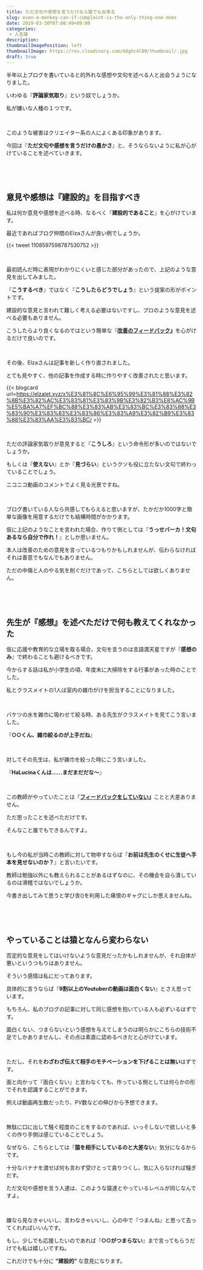 ```yaml
---
title: ただ文句や感想を言うだけなら猿でも出来る
slug: even-a-monkey-can-if-complaint-is-the-only-thing-one-does
date: 2019-03-30T07:08:49+09:00
categories: 
 - 人生論
description: 
thumbnailImagePosition: left
thumbnailImage: https://res.cloudinary.com/ddghc4l09/thumbnail/.jpg
draft: true
---
```


<!--more-->

半年以上ブログを書いていると的外れな感想や文句を述べる人と出会うようになりました。

いわゆる『<strong>評論家気取り</strong>』という奴でしょうか。

私が嫌いな人種の１つです。

&nbsp;

このような被害はクリエイター系の人によくある印象があります。

今回は『<strong>ただ文句や感想を言うだけの愚かさ</strong>』と、そうならないように私が心がけていることを述べていきます。

&nbsp;

&nbsp;
<h2>意見や感想は『建設的』を目指すべき</h2>
私は何か意見や感想を述べる時、なるべく『<strong>建設的であること</strong>』を心がけています。

最近であればブログ仲間のElzaさんが良い例でしょうか。

{{< tweet 1108597598787530752 >}}
&nbsp;

&nbsp;

最初読んだ時に表現がわかりにくいと感じた部分があったので、上記のような意見を出してみました。

『<strong>こうするべき</strong>』ではなく『<strong>こうしたらどうでしょう</strong>』という提案の形がポイントです。

建設的な意見と言われて難しく考える必要はないですし、プロのような意見を述べる必要もありません。

こうしたらより良くなるのではという簡単な『<strong><a href="https://hackheatharu.xyz/good-feedback-and-bad-feedback/">改善のフィードバック</a>』</strong>を心がけるだけで良いのです。

&nbsp;

その後、Elzaさんは記事を新しく作り直されました。

とても見やすく、他の記事を作成する時に作りやすく改善されたと思います。

{{< blogcard url=https://elzalet.xyz/x%E3%81%8C%E6%95%99%E3%81%88%E3%82%8B%E3%82%AC%E3%83%81%E3%83%9B%E3%82%B3%E8%AC%9B%E5%BA%A7%EF%BC%88%E3%83%AB%E3%83%BC%E3%83%88%E3%83%90%E3%83%83%E3%83%86%E3%83%A9%E3%82%B9%E3%83%88%E3%83%AA%E3%83%BC/ >}}
&nbsp;

&nbsp;

ただの評論家気取りが意見すると『<strong>こうしろ</strong>』という命令形が多いのではないでしょうか。

もしくは『<strong>使えない</strong>』とか『<strong>見づらい</strong>』というクソも役に立たない文句で終わっていることでしょう。

ニコニコ動画のコメントでよく見る光景ですね。

&nbsp;

ブログ書いている人なら共感してもらえると思いますが、たかだか1000字と簡単な画像を用意するだけでも結構時間がかかります。

仮に上記のようなことを言われた場合、作りて側としては『<strong>うっせバーカ！文句あるなら自分で作れ！</strong>』としか思いません。

本人は改善のための意見を言っているつもりかもしれませんが、伝わらなければそれは善意でもなんでもありません。

ただの中傷と人のやる気を削ぐだけであって、こちらとしては欲しくありません。

&nbsp;

&nbsp;
<h2>先生が『感想』を述べただけで何も教えてくれなかった</h2>
仮に応援や教育的な立場を取る場合、文句を言うのは言語満天星ですが『<strong>感想のみ</strong>』で終わることも避けるべきです。

今からする話は私が小学生の頃、年度末に大掃除をする行事があった時のことでした。

私とクラスメイトの1人は室内の雑巾がけを担当することになりました。

&nbsp;

バケツの水を雑巾に吸わせて絞る時、ある先生がクラスメイトを見てこう言いました。

『<strong>○○くん、雑巾絞るのが上手だね</strong>』

&nbsp;

対してその先生は、私が雑巾を絞った時にこう言いました。

『<strong>HaLucinaくんは……まだまだだな～</strong>』

&nbsp;

この教師がやっていたことは『<strong><a href="https://hackheatharu.xyz/good-feedback-and-bad-feedback/">フィードバックをしていない</a></strong><strong>』</strong>ことと大差ありません。

ただ思ったことを述べただけです。

そんなこと誰でもできるんですよ。

&nbsp;

もし今の私が当時この教師に対して物申すならば『<strong>お前は先生のくせに生徒へ手本を見せないのか？</strong>』と言いたいです。

教師は勉強以外にも教えられることがあるはずなのに、その機会を自ら潰しているのは滑稽ではないでしょうか。

今書き出してみて思うと学び舎()を利用した痛恨のギャグにしか思えませんね。

&nbsp;

&nbsp;
<h2>やっていることは猿となんら変わらない</h2>
否定的な意見をしてはいけないような意見だったかもしれませんが、それ自体が悪いというつもりはありません。

そういう感情は私にだってあります。

具体的に言うならば『<strong>9割以上のYoutuberの動画は面白くない</strong>』とさえ思っています。

もちろん、私のブログの記事に対して同じ感想を抱いている人も必ずいるはずです。

面白くない、つまらないという感想を与えてしまうのは明らかにこちらの技術不足でしかありませんし、その点は素直に認めるべきだと心がけています。

&nbsp;

ただし、それを<strong>わざわざ伝えて相手のモチベーションを下げることは無い</strong>はずです。

面と向かって『面白くない』と言わなくても、作っている側としては何らかの形でそれを認識することができます。

例えば動画再生数だったり、PV数などの伸びから予想できます。

&nbsp;

無駄に口に出して騒ぐ程度のことをするのであれば、いっそしないで欲しいと多くの作り手側は感じていることでしょう。

なぜなら、こちらとしては『<strong>猿を相手にしているのと大差ない</strong>』気分になるからです。

十分なバナナを渡せば何も言わず受けとって貪りつくし、気に入らなければ騒ぎだす。

ただ文句や感想を言う人達は、このような猿達とやっているレベルが同じなんですよ。

&nbsp;

嫌なら見なきゃいいし、言わなきゃいいし、心の中で『つまんね』と思って去ってくれればいいんです。

もし、少しでも応援したいのであれば『<strong>○○がつまらない</strong>』まで言ってもらうだけでも私は嬉しいですね。

これだけでも十分に <strong>”建設的”</strong> な意見になります。
